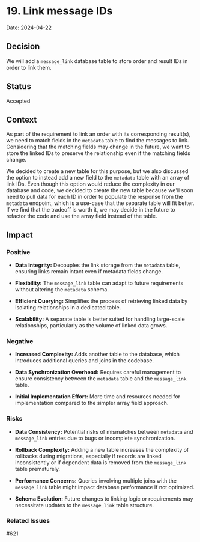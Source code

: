 # 19. Link message IDs

Date: 2024-04-22

## Decision

We will add a `message_link` database table to store order and result IDs in order to link them.

## Status

Accepted

## Context

As part of the requirement to link an order with its corresponding result(s), we need to match fields in the `metadata` table to find the messages to link. Considering that the matching fields may change in the future, we want to store the linked IDs to preserve the relationship even if the matching fields change.

We decided to create a new table for this purpose, but we also discussed the option to instead add a new field to the `metadata` table with an array of link IDs. Even though this option would reduce the complexity in our database and code, we decided to create the new table because we'll soon need to pull data for each ID in order to populate the response from the `metadata` endpoint, which is a use-case that the separate table will fit better. If we find that the tradeoff is worth it, we may decide in the future to refactor the code and use the array field instead of the table.

## Impact

### Positive

- **Data Integrity:** Decouples the link storage from the `metadata` table, ensuring links remain intact even if metadata fields change. 


- **Flexibility:** The `message_link` table can adapt to future requirements without altering the `metadata` schema. 


- **Efficient Querying:** Simplifies the process of retrieving linked data by isolating relationships in a dedicated table. 


- **Scalability:** A separate table is better suited for handling large-scale relationships, particularly as the volume of linked data grows.



### Negative

- **Increased Complexity:** Adds another table to the database, which introduces additional queries and joins in the codebase. 


- **Data Synchronization Overhead:** Requires careful management to ensure consistency between the `metadata` table and the `message_link` table. 


- **Initial Implementation Effort:** More time and resources needed for implementation compared to the simpler array field approach.

### Risks

- **Data Consistency:** Potential risks of mismatches between `metadata` and `message_link` entries due to bugs or incomplete synchronization. 

- **Rollback Complexity:** Adding a new table increases the complexity of rollbacks during migrations, especially if records are linked inconsistently or if dependent data is removed from the `message_link` table prematurely.

- **Performance Concerns:** Queries involving multiple joins with the `message_link` table might impact database performance if not optimized. 


- **Schema Evolution:** Future changes to linking logic or requirements may necessitate updates to the `message_link` table structure.


### Related Issues

#621
